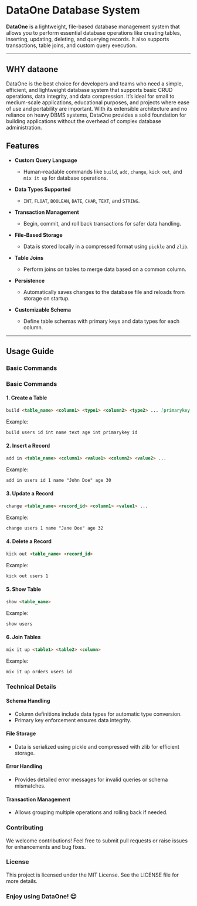 # DataOne Database System

**DataOne** is a lightweight, file-based database management system that allows you to perform essential database operations like creating tables, inserting, updating, deleting, and querying records. It also supports transactions, table joins, and custom query execution.

---

## WHY dataone
DataOne is the best choice for developers and teams who need a simple, efficient, and lightweight database system that supports basic CRUD operations, data integrity, and data compression. It’s ideal for small to medium-scale applications, educational purposes, and projects where ease of use and portability are important. With its extensible architecture and no reliance on heavy DBMS systems, DataOne provides a solid foundation for building applications without the overhead of complex database administration.

## **Features**

- **Custom Query Language**
  - Human-readable commands like `build`, `add`, `change`, `kick out`, and `mix it up` for database operations.

- **Data Types Supported**
  - `INT`, `FLOAT`, `BOOLEAN`, `DATE`, `CHAR`, `TEXT`, and `STRING`.

- **Transaction Management**
  - Begin, commit, and roll back transactions for safer data handling.

- **File-Based Storage**
  - Data is stored locally in a compressed format using `pickle` and `zlib`.

- **Table Joins**
  - Perform joins on tables to merge data based on a common column.

- **Persistence**
  - Automatically saves changes to the database file and reloads from storage on startup.

- **Customizable Schema**
  - Define table schemas with primary keys and data types for each column.

---

## **Usage Guide**

### **Basic Commands**
### **Basic Commands**

#### 1. Create a Table
```markdown
build <table_name> <column1> <type1> <column2> <type2> ... [primarykey <column_name>]
```
Example:
```markdown
build users id int name text age int primarykey id
```
#### 2. Insert a Record
```markdown
add in <table_name> <column1> <value1> <column2> <value2> ...
```
Example:
```markdown
add in users id 1 name "John Doe" age 30
```
#### 3. Update a Record
```markdown
change <table_name> <record_id> <column1> <value1> ...
```
Example:
```markdown
change users 1 name "Jane Doe" age 32
```
#### 4. Delete a Record
```markdown
kick out <table_name> <record_id>
```
Example:
```markdown
kick out users 1
```
#### 5. Show Table
```markdown
show <table_name>
```
Example:
```markdown
show users
```
#### 6. Join Tables
```markdown
mix it up <table1> <table2> <column>
```
Example:
```markdown
mix it up orders users id
```

### Technical Details

#### Schema Handling

* Column definitions include data types for automatic type conversion.
* Primary key enforcement ensures data integrity.

#### File Storage

* Data is serialized using pickle and compressed with zlib for efficient storage.

#### Error Handling

* Provides detailed error messages for invalid queries or schema mismatches.

#### Transaction Management

* Allows grouping multiple operations and rolling back if needed.


### Contributing

We welcome contributions! Feel free to submit pull requests or raise issues for enhancements and bug fixes.

### License

This project is licensed under the MIT License. See the LICENSE file for more details.

### Enjoy using DataOne! 😊